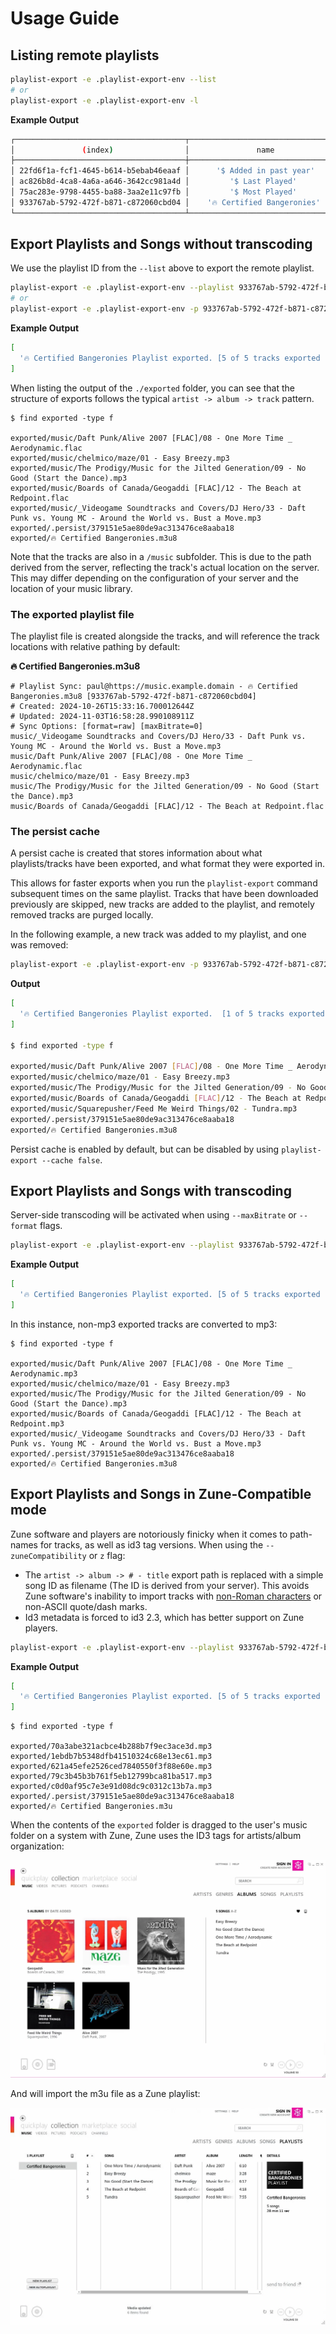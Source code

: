 # Usage Guide

## Listing remote playlists

```sh
playlist-export -e .playlist-export-env --list
# or
playlist-export -e .playlist-export-env -l
```

**Example Output**

```sh
┌──────────────────────────────────────┬──────────────────────────────────┐
│               (index)                │               name               │
├──────────────────────────────────────┼──────────────────────────────────┤
│ 22fd6f1a-fcf1-4645-b614-b5ebab46eaaf │      '$ Added in past year'      │
│ ac826b8d-4ca8-4a6a-a646-3642cc981a4d │         '$ Last Played'          │
│ 75ac283e-9798-4455-ba88-3aa2e11c97fb │         '$ Most Played'          │
│ 933767ab-5792-472f-b871-c872060cbd04 │    '🔥 Certified Bangeronies'    │
└──────────────────────────────────────┴──────────────────────────────────┘
```

## Export Playlists and Songs without transcoding

We use the playlist ID from the `--list` above to export the remote playlist.

```sh
playlist-export -e .playlist-export-env --playlist 933767ab-5792-472f-b871-c872060cbd04
# or 
playlist-export -e .playlist-export-env -p 933767ab-5792-472f-b871-c872060cbd04
```

**Example Output**

```sh
[
  '🔥 Certified Bangeronies Playlist exported. [5 of 5 tracks exported (0 skipped, 0 removed, 0 failed.)])'
]
```

When listing the output of the `./exported` folder, you can see that the structure of exports follows the typical `artist -> album -> track` pattern.

```
$ find exported -type f

exported/music/Daft Punk/Alive 2007 [FLAC]/08 - One More Time _ Aerodynamic.flac
exported/music/chelmico/maze/01 - Easy Breezy.mp3
exported/music/The Prodigy/Music for the Jilted Generation/09 - No Good (Start the Dance).mp3
exported/music/Boards of Canada/Geogaddi [FLAC]/12 - The Beach at Redpoint.flac
exported/music/_Videogame Soundtracks and Covers/DJ Hero/33 - Daft Punk vs. Young MC - Around the World vs. Bust a Move.mp3
exported/.persist/379151e5ae80de9ac313476ce8aaba18
exported/🔥 Certified Bangeronies.m3u8
```

Note that the tracks are also in a `/music` subfolder. This is due to the path derived from the server, reflecting the track's actual location on the server. This may differ depending on the configuration of your server and the location of your music library.

### The exported playlist file

The playlist file is created alongside the tracks, and will reference the track locations with relative pathing by default:

**🔥 Certified Bangeronies.m3u8**

```m3u8
# Playlist Sync: paul@https://music.example.domain - 🔥 Certified Bangeronies.m3u8 [933767ab-5792-472f-b871-c872060cbd04]
# Created: 2024-10-26T15:33:16.700012644Z
# Updated: 2024-11-03T16:58:28.990108911Z
# Sync Options: [format=raw] [maxBitrate=0]
music/_Videogame Soundtracks and Covers/DJ Hero/33 - Daft Punk vs. Young MC - Around the World vs. Bust a Move.mp3
music/Daft Punk/Alive 2007 [FLAC]/08 - One More Time _ Aerodynamic.flac
music/chelmico/maze/01 - Easy Breezy.mp3
music/The Prodigy/Music for the Jilted Generation/09 - No Good (Start the Dance).mp3
music/Boards of Canada/Geogaddi [FLAC]/12 - The Beach at Redpoint.flac
```

### The persist cache

A persist cache is created that stores information about what playlists/tracks have been exported, and what format they were exported in. 

This allows for faster exports when you run the `playlist-export` command subsequent times on the same playlist. Tracks that have been downloaded previously are skipped, new tracks are added to the playlist, and remotely removed tracks are purged locally.

In the following example, a new track was added to my playlist, and one was removed:

```sh
playlist-export -e .playlist-export-env -p 933767ab-5792-472f-b871-c872060cbd04

```

**Output**

```sh
[
  '🔥 Certified Bangeronies Playlist exported.  [1 of 5 tracks exported (4 skipped, 1 removed, 0 failed.)])'
]

$ find exported -type f

exported/music/Daft Punk/Alive 2007 [FLAC]/08 - One More Time _ Aerodynamic.flac
exported/music/chelmico/maze/01 - Easy Breezy.mp3
exported/music/The Prodigy/Music for the Jilted Generation/09 - No Good (Start the Dance).mp3
exported/music/Boards of Canada/Geogaddi [FLAC]/12 - The Beach at Redpoint.flac
exported/music/Squarepusher/Feed Me Weird Things/02 - Tundra.mp3
exported/.persist/379151e5ae80de9ac313476ce8aaba18
exported/🔥 Certified Bangeronies.m3u8
```

Persist cache is enabled by default, but can be disabled by using `playlist-export --cache false`.


## Export Playlists and Songs with transcoding

Server-side transcoding will be activated when using `--maxBitrate` or `--format` flags.

```bash
playlist-export -e .playlist-export-env --playlist 933767ab-5792-472f-b871-c872060cbd04 --format mp3
```

**Example Output**

```sh
[
  '🔥 Certified Bangeronies Playlist exported. [5 of 5 tracks exported (0 skipped, 0 removed, 0 failed.)])'
]
```

In this instance, non-mp3 exported tracks are converted to mp3:

```
$ find exported -type f

exported/music/Daft Punk/Alive 2007 [FLAC]/08 - One More Time _ Aerodynamic.mp3
exported/music/chelmico/maze/01 - Easy Breezy.mp3
exported/music/The Prodigy/Music for the Jilted Generation/09 - No Good (Start the Dance).mp3
exported/music/Boards of Canada/Geogaddi [FLAC]/12 - The Beach at Redpoint.mp3
exported/music/_Videogame Soundtracks and Covers/DJ Hero/33 - Daft Punk vs. Young MC - Around the World vs. Bust a Move.mp3
exported/.persist/379151e5ae80de9ac313476ce8aaba18
exported/🔥 Certified Bangeronies.m3u8
```

## Export Playlists and Songs in Zune-Compatible mode

Zune software and players are notoriously finicky when it comes to path-names for tracks, as well as id3 tag versions. When using the `--zuneCompatibility` or `z` flag:

- The `artist -> album -> # - title` export path is replaced with a simple song ID as filename (The ID is derived from your server). This avoids Zune software's inability to import tracks with [non-Roman characters](https://en.wikipedia.org/wiki/Zune#Availability_outside_the_U.S.) or non-ASCII quote/dash marks.
- Id3 metadata is forced to id3 2.3, which has better support on Zune players.

```bash
playlist-export -e .playlist-export-env --playlist 933767ab-5792-472f-b871-c872060cbd04 --format mp3
```

**Example Output**

```sh
[
  '🔥 Certified Bangeronies Playlist exported. [5 of 5 tracks exported (0 skipped, 0 removed, 0 failed.)])'
]
```

```
$ find exported -type f

exported/70a3abe321acbce4b288b7f9ec3ace3d.mp3
exported/1ebdb7b5348dfb41510324c68e13ec61.mp3
exported/621a45efe2526ced7840550f3f88e60e.mp3
exported/79c3b45b3b761f5eb12799bca81ba517.mp3
exported/c0d0af95c7e3e91d08dc9c0312c13b7a.mp3
exported/.persist/379151e5ae80de9ac313476ce8aaba18
exported/🔥 Certified Bangeronies.m3u
```

When the contents of the `exported` folder is dragged to the user's music folder on a system with Zune, Zune uses the ID3 tags for artists/album organization:

![Exported tracks in a Zune collection screenshot](.github/zune-collection.webp)

And will import the m3u file as a Zune playlist:

![Exported playlist in a Zune collection screenshot](.github/zune-playlist.webp)
